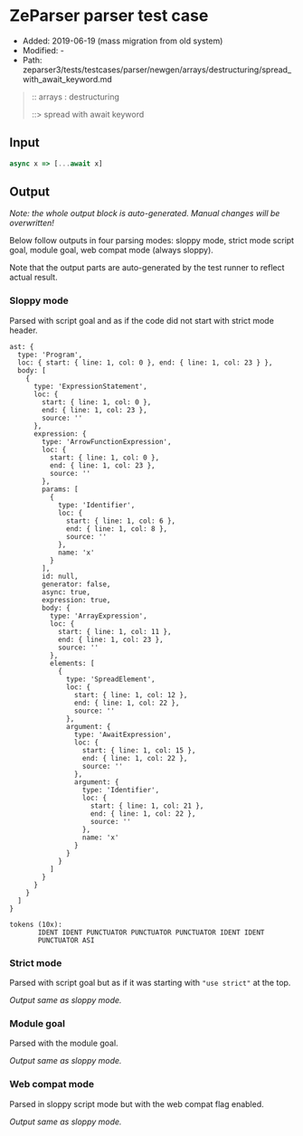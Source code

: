 # ZeParser parser test case

- Added: 2019-06-19 (mass migration from old system)
- Modified: -
- Path: zeparser3/tests/testcases/parser/newgen/arrays/destructuring/spread_with_await_keyword.md

> :: arrays : destructuring
>
> ::> spread with await keyword

## Input

`````js
async x => [...await x]
`````

## Output

_Note: the whole output block is auto-generated. Manual changes will be overwritten!_

Below follow outputs in four parsing modes: sloppy mode, strict mode script goal, module goal, web compat mode (always sloppy).

Note that the output parts are auto-generated by the test runner to reflect actual result.

### Sloppy mode

Parsed with script goal and as if the code did not start with strict mode header.

`````
ast: {
  type: 'Program',
  loc: { start: { line: 1, col: 0 }, end: { line: 1, col: 23 } },
  body: [
    {
      type: 'ExpressionStatement',
      loc: {
        start: { line: 1, col: 0 },
        end: { line: 1, col: 23 },
        source: ''
      },
      expression: {
        type: 'ArrowFunctionExpression',
        loc: {
          start: { line: 1, col: 0 },
          end: { line: 1, col: 23 },
          source: ''
        },
        params: [
          {
            type: 'Identifier',
            loc: {
              start: { line: 1, col: 6 },
              end: { line: 1, col: 8 },
              source: ''
            },
            name: 'x'
          }
        ],
        id: null,
        generator: false,
        async: true,
        expression: true,
        body: {
          type: 'ArrayExpression',
          loc: {
            start: { line: 1, col: 11 },
            end: { line: 1, col: 23 },
            source: ''
          },
          elements: [
            {
              type: 'SpreadElement',
              loc: {
                start: { line: 1, col: 12 },
                end: { line: 1, col: 22 },
                source: ''
              },
              argument: {
                type: 'AwaitExpression',
                loc: {
                  start: { line: 1, col: 15 },
                  end: { line: 1, col: 22 },
                  source: ''
                },
                argument: {
                  type: 'Identifier',
                  loc: {
                    start: { line: 1, col: 21 },
                    end: { line: 1, col: 22 },
                    source: ''
                  },
                  name: 'x'
                }
              }
            }
          ]
        }
      }
    }
  ]
}

tokens (10x):
       IDENT IDENT PUNCTUATOR PUNCTUATOR PUNCTUATOR IDENT IDENT
       PUNCTUATOR ASI
`````

### Strict mode

Parsed with script goal but as if it was starting with `"use strict"` at the top.

_Output same as sloppy mode._

### Module goal

Parsed with the module goal.

_Output same as sloppy mode._

### Web compat mode

Parsed in sloppy script mode but with the web compat flag enabled.

_Output same as sloppy mode._
